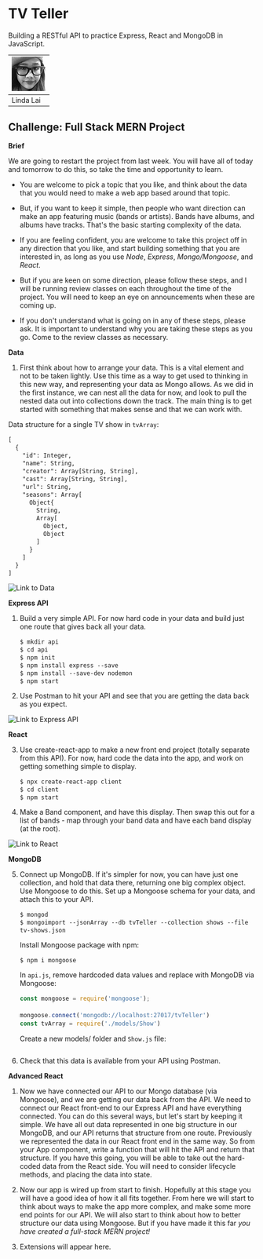 # TV Teller
Building a RESTful API to practice Express, React and MongoDB in JavaScript.

|[![Linda Lai](assets/contributors-linda-lai-70x70.jpg)](https://github.com/linda-lai) |
|-----------|
| Linda Lai |

## Challenge: Full Stack MERN Project

**Brief**

We are going to restart the project from last week. You will have all of today and tomorrow to do this, so take the time and opportunity to learn.

- You are welcome to pick a topic that you like, and think about the data that you would need to make a web app based around that topic.
  
- But, if you want to keep it simple, then people who want direction can make an app featuring music (bands or artists). Bands have albums, and albums have tracks. That's the basic starting complexity of the data.

- If you are feeling confident, you are welcome to take this project off in any direction that you like, and start building something that you are interested in, as long as you use *Node*, *Express*, *Mongo/Mongoose*, and *React*.

- But if you are keen on some direction, please follow these steps, and I will be running review classes on each throughout the time of the project. You will need to keep an eye on announcements when these are coming up.

- If you don't understand what is going on in any of these steps, please ask. It is important to understand why you are taking these steps as you go. Come to the review classes as necessary.

**Data**

1. First think about how to arrange your data. This is a vital element and not to be taken lightly. Use this time as a way to get used to thinking in this new way, and representing your data as Mongo allows. As we did in the first instance, we can nest all the data for now, and look to pull the nested data out into collections down the track. The main thing is to get started with something that makes sense and that we can work with.

Data structure for a single TV show in `tvArray`:   
  ```
  [
    {
      "id": Integer,
      "name": String,
      "creator": Array[String, String],
      "cast": Array[String, String],
      "url": String,
      "seasons": Array[
        Object{
          String,
          Array[
            Object,
            Object
          ]
        }
      ]
    }
  ]
  ```

![**Link to Data**](/data/) 

**Express API**

1. Build a very simple API. For now hard code in your data and build just one route that gives back all your data.
  
    ```
    $ mkdir api
    $ cd api
    $ npm init
    $ npm install express --save
    $ npm install --save-dev nodemon
    $ npm start
    ```


2. Use Postman to hit your API and see that you are getting the data back as you expect.

![**Link to Express API**](/api/) 

**React**

3. Use create-react-app to make a new front end project (totally separate from this API). For now, hard code the data into the app, and work on getting something simple to display.
   
    ```
    $ npx create-react-app client
    $ cd client
    $ npm start
    ```

4. Make a Band component, and have this display. Then swap this out for a list of bands - map through your band data and have each band display (at the root).

![**Link to React**](/react/) 

**MongoDB**

5. Connect up MongoDB. If it's simpler for now, you can have just one collection, and hold that data there, returning one big complex object. Use Mongoose to do this. Set up a Mongoose schema for your data, and attach this to your API.

    ```
    $ mongod
    $ mongoimport --jsonArray --db tvTeller --collection shows --file tv-shows.json
    ```
    
    Install Mongoose package with npm:
    ```
    $ npm i mongoose
    ```
    
    In `api.js`, remove hardcoded data values and replace with MongoDB via Mongoose:

    ```js
    const mongoose = require('mongoose');
    
    mongoose.connect('mongodb://localhost:27017/tvTeller')
    const tvArray = require('./models/Show')
    ```

    Create a new models/ folder and `Show.js` file:
    ```js
    ```
6. Check that this data is available from your API using Postman.


**Advanced React**

1. Now we have connected our API to our Mongo database (via Mongoose), and we are getting our data back from the API. We need to connect our React front-end to our Express API and have everything connected. You can do this several ways, but let's start by keeping it simple. We have all out data represented in one big structure in our MongoDB, and our API returns that structure from one route. Previously we represented the data in our React front end in the same way. So from your App component, write a function that will hit the API and return that structure. If you have this going, you will be able to take out the hard-coded data from the React side. You will need to consider lifecycle methods, and placing the data into state.

2.  Now our app is wired up from start to finish. Hopefully at this stage you will have a good idea of how it all fits together. From here we will start to think about ways to make the app more complex, and make some more end points for our API. We will also start to think about how to better structure our data using Mongoose. But if you have made it this far *you have created a full-stack MERN project!*

3. Extensions will appear here.